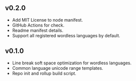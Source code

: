 ## v0.2.0

- Add MIT License to node manifest.
- GitHub Actions for check.
- Readme manifest details.
- Support all registered wordless languages by default.

## v0.1.0

- Line break soft space optimization for wordless languages.
- Common language unicode range templates.
- Repo init and rollup build script.
